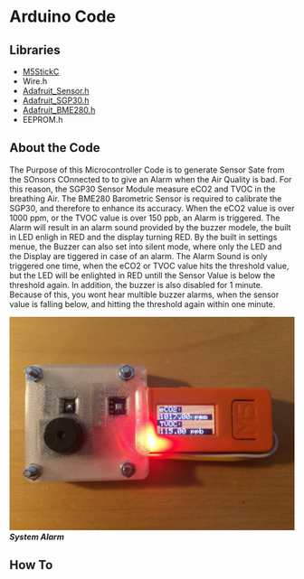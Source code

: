 # Arduino Code

## Libraries

* [M5StickC](https://github.com/m5stack/M5StickC)
* Wire.h
* [Adafruit_Sensor.h](https://github.com/adafruit/Adafruit_Sensor)
* [Adafruit_SGP30.h](https://github.com/adafruit/Adafruit_SGP30)
* [Adafruit_BME280.h](https://github.com/adafruit/Adafruit_BME280_Library)
* EEPROM.h

## About the Code

The Purpose of this Microcontroller Code is to generate Sensor Sate from the SOnsors COnnected to to give an Alarm when the Air Quality is bad. For this reason, the SGP30 Sensor Module measure eCO2 and TVOC in the breathing Air. The BME280 Barometric Sensor is required to calibrate the SGP30, and therefore to enhance its accuracy.
When the eCO2 value is over 1000 ppm, or the TVOC value is over 150 ppb, an Alarm is triggered. The Alarm will result in an alarm sound provided by the buzzer modele, the built in LED enligh in RED and the display turning RED. By the built in settings menue, the Buzzer can also set into silent mode, where only the LED and the Display are tiggered in case of an alarm. The Alarm Sound is only triggered one time, when the eCO2 or TVOC value hits the threshold value, but the LED will be enlighted in RED untill the Sensor Value is below the threshold again. In addition, the buzzer is also disabled for 1 minute. Because of this, you wont hear multible buzzer alarms, when the sensor value is falling below, and hitting the threshold again within one minute.

![image](https://github.com/Spo-ck/Air-Quality-Aerosol-VOC-Sensor-and-Alarm/blob/main/Photos/IMG_7309.jpg)
***System Alarm***

## How To
